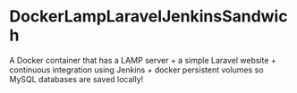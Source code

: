 # DockerLampLaravelJenkinsSandwich
 A Docker container that has a LAMP server + a simple Laravel website + continuous integration using Jenkins + docker persistent volumes so MySQL databases are saved locally!

